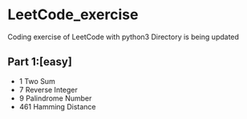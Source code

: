 # LeetCode_exercise
Coding exercise  of LeetCode with python3
Directory is being updated

## Part 1:[easy]
- 1 Two Sum	
- 7 Reverse Integer 
- 9 Palindrome Number  
- 461 Hamming Distance
